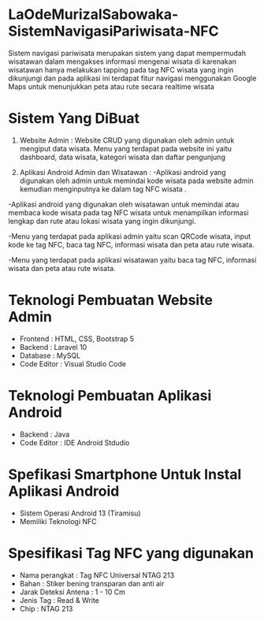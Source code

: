 # LaOdeMurizalSabowaka-SistemNavigasiPariwisata-NFC
Sistem navigasi pariwisata merupakan sistem yang dapat mempermudah wisatawan dalam mengakses informasi mengenai wisata di karenakan wisatawan hanya melakukan tapping pada tag NFC wisata yang ingin dikunjungi dan pada aplikasi ini terdapat fitur navigasi menggunakan Google Maps untuk menunjukkan peta atau rute secara realtime wisata

# Sistem Yang DiBuat
1. Website Admin :
Website CRUD yang digunakan oleh admin untuk mengiput data wisata.
Menu yang terdapat pada website ini yaitu dashboard, data wisata, kategori wisata dan daftar pengunjung

2. Aplikasi Android Admin dan Wisatawan :
-Aplikasi android yang digunakan oleh admin untuk memindai kode wisata pada website admin kemudian menginputnya ke dalam tag NFC wisata .

-Aplikasi android yang digunakan oleh wisatawan untuk memindai atau membaca kode wisata pada tag NFC wisata untuk menampilkan informasi lengkap dan rute atau lokasi wisata yang ingin dikunjungi.

-Menu yang terdapat pada aplikasi admin yaitu scan QRCode wisata, input kode ke tag NFC, baca tag NFC, informasi wisata dan peta atau rute wisata. 

-Menu yang terdapat pada aplikasi wisatawan yaitu baca tag NFC, informasi wisata dan peta atau rute wisata.

# Teknologi Pembuatan Website Admin
- Frontend : HTML, CSS, Bootstrap 5
- Backend : Laravel 10
- Database : MySQL
- Code Editor : Visual Studio Code

# Teknologi Pembuatan Aplikasi Android
- Backend : Java
- Code Editor : IDE Android Stdudio

# Spefikasi Smartphone Untuk Instal Aplikasi Android
- Sistem Operasi Android 13 (Tiramisu)
- Memiliki Teknologi NFC

# Spesifikasi Tag NFC yang digunakan
- Nama perangkat : Tag NFC Universal NTAG 213
- Bahan : Stiker bening transparan dan anti air
- Jarak Deteksi Antena : 1 - 10 Cm
- Jenis Tag : Read & Write
- Chip : NTAG 213

